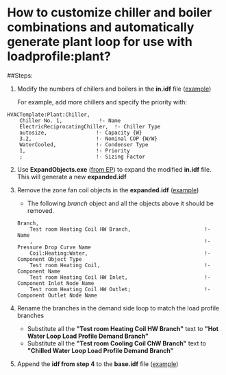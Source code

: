 How to customize chiller and boiler combinations and automatically generate plant loop for use with loadprofile:plant?
===
##Steps:
 1. Modify the numbers of chillers and boilers in the **in.idf** file ([example](example/in.idf))

    For example, add more chillers and specify the priority with:
~~~
HVACTemplate:Plant:Chiller,
    Chiller No. 1,            !- Name
    ElectricReciprocatingChiller,  !- Chiller Type
    autosize,                !- Capacity {W}
    3.2,                     !- Nominal COP {W/W}
    WaterCooled,             !- Condenser Type
    1,                       !- Priority
    ;                        !- Sizing Factor
~~~

 2. Use **ExpandObjects.exe** ([from EP](example/ExpandObjects.exe)) to expand the modified **in.idf** file. This will generate a new **expanded.idf**
 
 3. Remove the zone fan coil objects in the **expanded.idf** ([example](example/expanded.idf))
    * The following *branch* object and all the objects above it should be removed.
    ~~~
    Branch,
        Test room Heating Coil HW Branch,                        !- Name
        ,                                                        !- Pressure Drop Curve Name
        Coil:Heating:Water,                                      !- Component Object Type
        Test room Heating Coil,                                  !- Component Name
        Test room Heating Coil HW Inlet,                         !- Component Inlet Node Name
        Test room Heating Coil HW Outlet;                        !- Component Outlet Node Name
    ~~~
 
 4. Rename the branches in the demand side loop to match the load profile branches 
    * Substitute all the **"Test room Heating Coil HW Branch"** text to **"Hot Water Loop Load Profile Demand Branch"** 
    * Substitute all the **"Test room Cooling Coil ChW Branch"** text to **"Chilled Water Loop Load Profile Demand Branch"** 
 
 5. Append the **idf from step 4** to the **base.idf** file ([example](example/base.idf))
 

